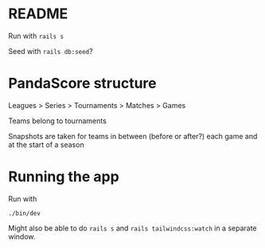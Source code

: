 # README

Run with `rails s`

Seed with `rails db:seed`?

# PandaScore structure

Leagues > Series > Tournaments > Matches > Games

Teams belong to tournaments

Snapshots are taken for teams in between (before or after?) each game and at the start of a season

# Running the app 
Run with
```
./bin/dev
```

Might also be able to do `rails s` and `rails tailwindcss:watch` in a separate window.